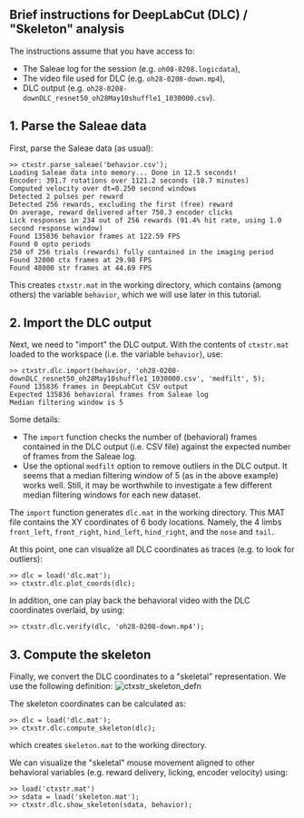 ## Brief instructions for DeepLabCut (DLC) / "Skeleton" analysis

The instructions assume that you have access to:
- The Saleae log for the session (e.g. `oh08-0208.logicdata`),
- The video file used for DLC (e.g. `oh28-0208-down.mp4`),
- DLC output (e.g. `oh28-0208-downDLC_resnet50_oh28May10shuffle1_1030000.csv`).

## 1. Parse the Saleae data

First, parse the Saleae data (as usual):
```
>> ctxstr.parse_saleae('behavior.csv');
Loading Saleae data into memory... Done in 12.5 seconds!
Encoder: 391.7 rotations over 1121.2 seconds (18.7 minutes)
Computed velocity over dt=0.250 second windows
Detected 2 pulses per reward
Detected 256 rewards, excluding the first (free) reward
On average, reward delivered after 750.3 encoder clicks
Lick responses in 234 out of 256 rewards (91.4% hit rate, using 1.0 second response window)
Found 135836 behavior frames at 122.59 FPS
Found 0 opto periods
250 of 256 trials (rewards) fully contained in the imaging period
Found 32000 ctx frames at 29.98 FPS
Found 48000 str frames at 44.69 FPS
```
This creates `ctxstr.mat` in the working directory, which contains (among others) the variable `behavior`, which we will use later in this tutorial.

## 2. Import the DLC output

Next, we need to "import" the DLC output. With the contents of `ctxstr.mat` loaded to the workspace (i.e. the variable `behavior`), use:
```
>> ctxstr.dlc.import(behavior, 'oh28-0208-downDLC_resnet50_oh28May10shuffle1_1030000.csv', 'medfilt', 5);
Found 135836 frames in DeepLabCut CSV output
Expected 135836 behavioral frames from Saleae log
Median filtering window is 5
```
Some details:
- The `import` function checks the number of (behavioral) frames contained in the DLC output (i.e. CSV file) against the expected number of frames from the Saleae log.
- Use the optional `medfilt` option to remove outliers in the DLC output. It seems that a median filtering window of 5 (as in the above example) works well. Still, it may be worthwhile to investigate a few different median filtering windows for each new dataset.

The `import` function generates `dlc.mat` in the working directory. This MAT file contains the XY coordinates of 6 body locations. Namely, the 4 limbs `front_left`, `front_right`, `hind_left`, `hind_right`, and the `nose` and `tail`.

At this point, one can visualize all DLC coordinates as traces (e.g. to look for outliers):
```
>> dlc = load('dlc.mat');
>> ctxstr.dlc.plot_coords(dlc);
```
In addition, one can play back the behavioral video with the DLC coordinates overlaid, by using:
```
>> ctxstr.dlc.verify(dlc, 'oh28-0208-down.mp4');
```
## 3. Compute the skeleton

Finally, we convert the DLC coordinates to a "skeletal" representation. We use the following definition:
![ctxstr_skeleton_defn](https://user-images.githubusercontent.com/2081503/119430195-304f1380-bcc5-11eb-9548-8cc691238475.png)

The skeleton coordinates can be calculated as:
```
>> dlc = load('dlc.mat');
>> ctxstr.dlc.compute_skeleton(dlc);
```
which creates `skeleton.mat` to the working directory.

We can visualize the "skeletal" mouse movement aligned to other behavioral variables (e.g. reward delivery, licking, encoder velocity) using:
```
>> load('ctxstr.mat')
>> sdata = load('skeleton.mat');
>> ctxstr.dlc.show_skeleton(sdata, behavior);
```
